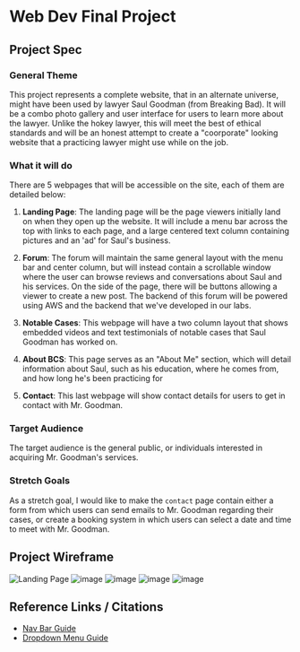 # Web Dev Final Project

## Project Spec

### General Theme
This project represents a complete website, that in an alternate universe, might have been used by
lawyer Saul Goodman (from Breaking Bad). It will be a combo photo gallery and user interface for users to learn more about the lawyer. Unlike the hokey lawyer, this will meet the best of ethical standards and will be an honest attempt to create a "coorporate" looking website that a practicing lawyer might use while on the job. 

### What it will do
There are 5 webpages that will be accessible on the site, each of them are detailed below:

1. **Landing Page**: The landing page will be the page viewers initially land on when they open up the website. It will include a menu bar across the top with links to each page, and a large centered text column containing pictures and an 'ad' for Saul's business.

2. **Forum**: The forum will maintain the same general layout with the menu bar and center column, but will instead contain a scrollable window where the user can browse reviews and conversations about Saul and his services. On the side of the page, there will be buttons allowing a viewer to create a new post. The backend of this forum will be powered using AWS and the backend that we've developed in our labs.

3. **Notable Cases**: This webpage will have a two column layout that shows embedded videos and text testimonials of notable cases that Saul Goodman has worked on.

4. **About BCS**: This page serves as an "About Me" section, which will detail information about Saul, such as his education, where he comes from, and how long he's been practicing for

5. **Contact**: This last webpage will show contact details for users to get in contact with Mr. Goodman.

### Target Audience
The target audience is the general public, or individuals interested in acquiring Mr. Goodman's services. 

### Stretch Goals
As a stretch goal, I would like to make the `contact` page contain either a form from which users can send emails to Mr. Goodman regarding their cases, or create a booking system in which users can select a date and time to meet with Mr. Goodman. 

## Project Wireframe

![Landing Page](https://github.com/user-attachments/assets/31953f4d-37a3-4fd5-952b-c8afd4ca006a)
![image](https://github.com/user-attachments/assets/38cbacf7-9d92-4d1d-a6d8-a86ebea2bdde)
![image](https://github.com/user-attachments/assets/ce359e76-b5fc-4a0f-b889-9d8387704335)
![image](https://github.com/user-attachments/assets/15462a7a-9bd9-473b-b07d-265e8998a419)
![image](https://github.com/user-attachments/assets/e175f613-2ecc-46fb-b77d-b43035845c04)


## Reference Links / Citations
- [Nav Bar Guide](https://www.w3schools.com/css/css_navbar_horizontal.asp)
- [Dropdown Menu Guide](https://www.w3schools.com/howto/howto_js_responsive_navbar_dropdown.asp)
